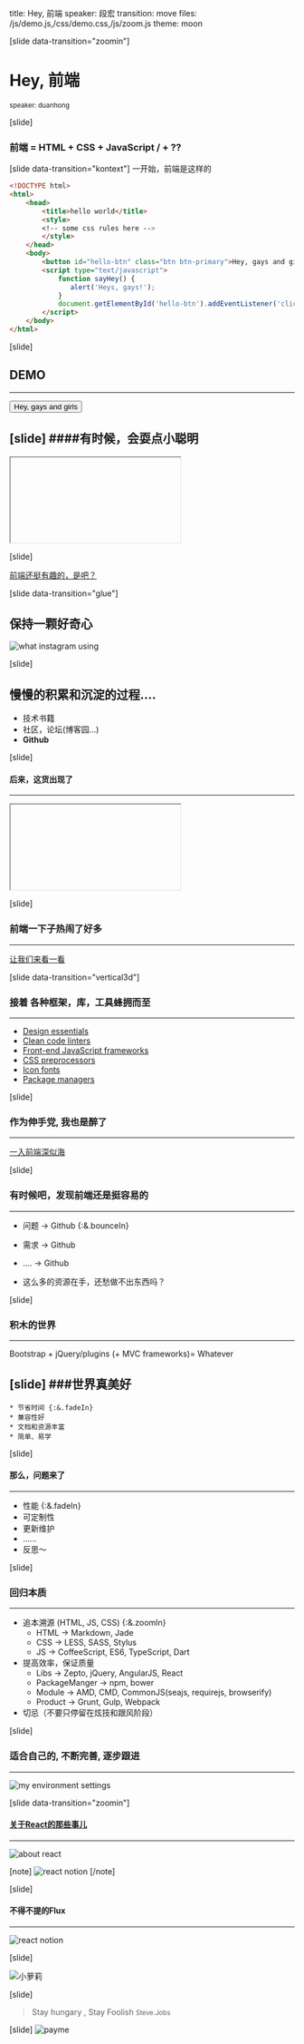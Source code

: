 title: Hey, 前端
speaker: 段宏
transition: move
files: /js/demo.js,/css/demo.css,/js/zoom.js
theme: moon

[slide data-transition="zoomin"]

# Hey, 前端

<small>speaker: duanhong</small>

[slide]

### 前端 = HTML + CSS + JavaScript   / + ??

[slide data-transition="kontext"]
一开始，前端是这样的 

``` html
<!DOCTYPE html>
<html>
    <head>
        <title>hello world</title>
        <style>
        <!-- some css rules here -->
        </style>
    </head>
    <body>
        <button id="hello-btn" class="btn btn-primary">Hey, gays and girls! </button>
        <script type="text/javascript">
            function sayHey() {
               alert('Heys, gays!');
            }
            document.getElementById('hello-btn').addEventListener('click', sayHey, false);
        </script>
    </body>
</html>
```

[slide]
## DEMO
------

<button class="btn btn-primary btn-block btn-lg" id="hello-btn">Hey, gays and girls</button>
<script type="text/javascript">
    function sayHey() {
       alert('Hey, gays and girls');
       this.textContent = '亲们, 给点掌声吧'; 
    }
    document.getElementById('hello-btn').addEventListener('click', sayHey, false);
</script>

[slide]
####有时候，会耍点小聪明
----
<iframe data-src="http://jsbin.com/sogehi/4/edit?html,css,output" src="about:blank;"></iframe>

[slide]

[前端还挺有趣的，是吧？](http://bartaz.github.io/impress.js/#/bored)

[slide data-transition="glue"]
## 保持一颗好奇心
![what instagram using](/imgs/instagram.png)


[slide]
## 慢慢的积累和沉淀的过程....

* 技术书籍
* 社区，论坛(博客园...)
* **Github** 

[slide]
#### 后来，这货出现了
--------
<iframe data-src="http://getbootstrap.com" src="about:blank;"></iframe>

[slide]
### 前端一下子热闹了好多
--------
[让我们来看一看](https://github.com/search?utf8=%E2%9C%93&q=stars%3A%3E10000&type=Repositories&ref=searchresults)

[slide data-transition="vertical3d"]
### 接着 各种框架，库，工具蜂拥而至
--------
* [Design essentials](https://github.com/showcases/design-essentials)
* [Clean code linters](https://github.com/showcases/clean-code-linters)
* [Front-end JavaScript frameworks](https://github.com/showcases/front-end-javascript-frameworks)
* [CSS preprocessors](https://github.com/showcases/css-preprocessors)
* [Icon fonts](https://github.com/showcases/icon-fonts)
* [Package managers](https://github.com/showcases/package-managers)

[slide]
### 作为伸手党, 我也是醉了
------
[一入前端深似海](https://github.com/JingwenTian/awesome-frontend)

[slide]
### 有时候吧，发现前端还是**挺容易的**
---------
* 问题 -> Github {:&.bounceIn}
* 需求 -> Github
* .... -> Github

* 这么多的资源在手，还愁做不出东西吗？

[slide]
### 积木的世界
--------
Bootstrap + jQuery/plugins (+ MVC frameworks)= Whatever

[slide]
###世界真美好
--------
    * 节省时间 {:&.fadeIn}
    * 兼容性好
    * 文档和资源丰富
    * 简单、易学

[slide]
#### 那么，问题来了
----------
* <label class="label text-danger">性能</label> {:&.fadeIn}
* <label class="label text-danger">可定制性 </label>
* <label class="label text-danger">更新维护 </label>
* <label class="label text-danger">...... </label>
* <label class="label text-primary">反思～</label>

[slide]
### 回归本质
---------
* 追本溯源 (HTML, JS, CSS) {:&.zoomIn}
    * HTML -> Markdown, Jade 
    * CSS -> LESS, SASS, Stylus 
    * JS -> CoffeeScript, ES6, TypeScript, Dart
* 提高效率，保证质量
    * Libs -> Zepto, jQuery, AngularJS, React
    * PackageManger -> npm, bower
    * Module -> AMD, CMD, CommonJS(seajs, requirejs, browserify)
    * Product -> Grunt, Gulp, Webpack
* 切忌（不要只停留在炫技和跟风阶段）

[slide]
### 适合自己的, 不断完善, 逐步跟进
---------
![my environment settings](/imgs/my.png)

[slide data-transition="zoomin"]
#### [关于React的那些事儿](http://facebook.github.io/react/index.html)
------
![about react](/imgs/react.png)

[note]
![react notion](/imgs/data_flow.svg)
[/note]

[slide]
#### 不得不提的Flux
--------
![react notion](/imgs/flex.png)

[slide]

![小萝莉](/girl.jpg "小萝莉")

[slide]

> Stay hungary , Stay Foolish 
    <small class="pull-right" style="margin-top: 30px;">Steve.Jobs</small>

[slide]
![payme](/imgs/payme.jpg)
